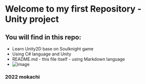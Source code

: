 # Welcome to my first Repository - Unity project

## You will find in this repo:


* Learn Unity2D base on Soulknight game
* Using C# language and Unity
* README.md - this file itself - using Markdown language
* ![image](https://play-lh.googleusercontent.com/MEhAvukp_XJ5k63uF4X2d6757gCv6ioAkfg2qtWPWUvdp8QVLk2ZeX0UTE8aJtO49Myy=s180-rw)


### 2022 mokachi